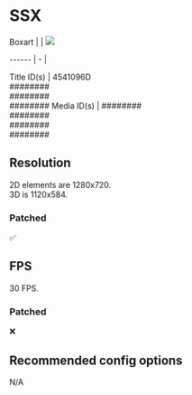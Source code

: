 # SSX
Boxart |   |
![](https://download-ssl.xbox.com/content/images/66acd000-77fe-1000-9115-d8024541096d/1033/boxartlg.jpg)

------ | - |

Title ID(s) | 4541096D<br>########<br>########<br>########
Media ID(s) | ########<br>########<br>########<br>########

## Resolution
2D elements are 1280x720.
<br>3D is 1120x584.

### Patched
✅

## FPS
30 FPS.

### Patched
❌

## Recommended config options
N/A

